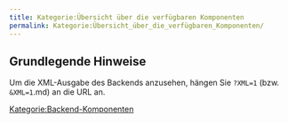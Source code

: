```yaml
---
title: Kategorie:Übersicht über die verfügbaren Komponenten
permalink: Kategorie:Übersicht_über_die_verfügbaren_Komponenten/
---
```


Grundlegende Hinweise
---------------------

Um die XML-Ausgabe des Backends anzusehen, hängen Sie `?XML=1` (bzw. `&XML=1`.md) an die URL an.

[Kategorie:Backend-Komponenten](export_de/Kategorie:Backend-Komponenten.md)